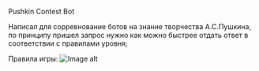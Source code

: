 Pushkin Contest Bot

Написал для сорревнование ботов на знание творчества А.С.Пушкина, 
по принципу пришел запрос нужно как можно быстрее отдать ответ в соответствии с правилами уровня;

Правила игры:
![Image alt](https://github.com/vadia2pac/pushkin-contest-bot/raw/master/rules.PNG)